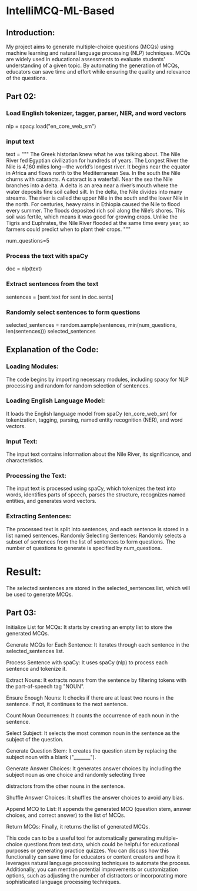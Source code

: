 # IntelliMCQ-ML-Based

## Introduction:

My project aims to generate multiple-choice questions (MCQs) using machine learning and natural language processing (NLP) techniques. MCQs are widely used in educational assessments to evaluate students' understanding of a given topic. By automating the generation of MCQs, educators can save time and effort while ensuring the quality and relevance of the questions.

## Part 02:

### Load English tokenizer, tagger, parser, NER, and word vectors
nlp = spacy.load("en_core_web_sm")

### input text

text = """
The Greek historian knew what he was talking about. The Nile River fed Egyptian civilization for hundreds of years. The Longest River the Nile is 4,160 miles long—the world’s longest river. It begins near the equator in Africa and flows north to the Mediterranean Sea. In the south the Nile churns with cataracts. A cataract is a waterfall. Near the sea the Nile branches into a delta. A delta is an area near a river’s mouth where the water deposits fine soil called silt. In the delta, the Nile divides into many streams. The river is called the upper Nile in the south and the lower Nile in the north. For centuries, heavy rains in Ethiopia caused the Nile to flood every summer. The floods deposited rich soil along the Nile’s shores. This soil was fertile, which means it was good for growing crops. Unlike the Tigris and Euphrates, the Nile River flooded at the same time every year, so farmers could predict when to plant their crops.
"""

num_questions=5

### Process the text with spaCy

doc = nlp(text)

### Extract sentences from the text

sentences = [sent.text for sent in doc.sents]

### Randomly select sentences to form questions

selected_sentences = random.sample(sentences, min(num_questions, len(sentences)))
selected_sentences


## Explanation of the Code:

### Loading Modules:

The code begins by importing necessary modules, including spacy for NLP processing and random for random selection of sentences.

### Loading English Language Model:

It loads the English language model from spaCy (en_core_web_sm) for tokenization, tagging, parsing, named entity recognition (NER), and word vectors.


### Input Text:

The input text contains information about the Nile River, its significance, and characteristics.

### Processing the Text:

The input text is processed using spaCy, which tokenizes the text into words, identifies parts of speech, parses the structure, recognizes named entities, and generates word vectors.

### Extracting Sentences:

The processed text is split into sentences, and each sentence is stored in a list named sentences.
Randomly Selecting Sentences:
Randomly selects a subset of sentences from the list of sentences to form questions. The number of questions to generate is specified by num_questions.


#  Result:
The selected sentences are stored in the selected_sentences list, which will be used to generate MCQs.





## Part 03:


Initialize List for MCQs: It starts by creating an empty list to store the generated MCQs.


Generate MCQs for Each Sentence: It iterates through each sentence in the selected_sentences list.


Process Sentence with spaCy: It uses spaCy (nlp) to process each sentence and tokenize it.


Extract Nouns: It extracts nouns from the sentence by filtering tokens with the part-of-speech tag "NOUN".


Ensure Enough Nouns: It checks if there are at least two nouns in the sentence. If not, it continues to the next sentence.


Count Noun Occurrences: It counts the occurrence of each noun in the sentence.


Select Subject: It selects the most common noun in the sentence as the subject of the question.


Generate Question Stem: It creates the question stem by replacing the subject noun with a blank ("_______").


Generate Answer Choices: It generates answer choices by including the subject noun as one choice and randomly selecting three 


distractors from the other nouns in the sentence.


Shuffle Answer Choices: It shuffles the answer choices to avoid any bias.


Append MCQ to List: It appends the generated MCQ (question stem, answer choices, and correct answer) to the list of MCQs.


Return MCQs: Finally, it returns the list of generated MCQs.



This code can to be a useful tool for automatically generating multiple-choice questions from text data, which could be helpful for educational purposes or generating practice quizzes. You can discuss how this functionality can save time for educators or content creators and how it leverages natural language processing techniques to automate the process. Additionally, you can mention potential improvements or customization options, such as adjusting the number of distractors or incorporating more sophisticated language processing techniques.



